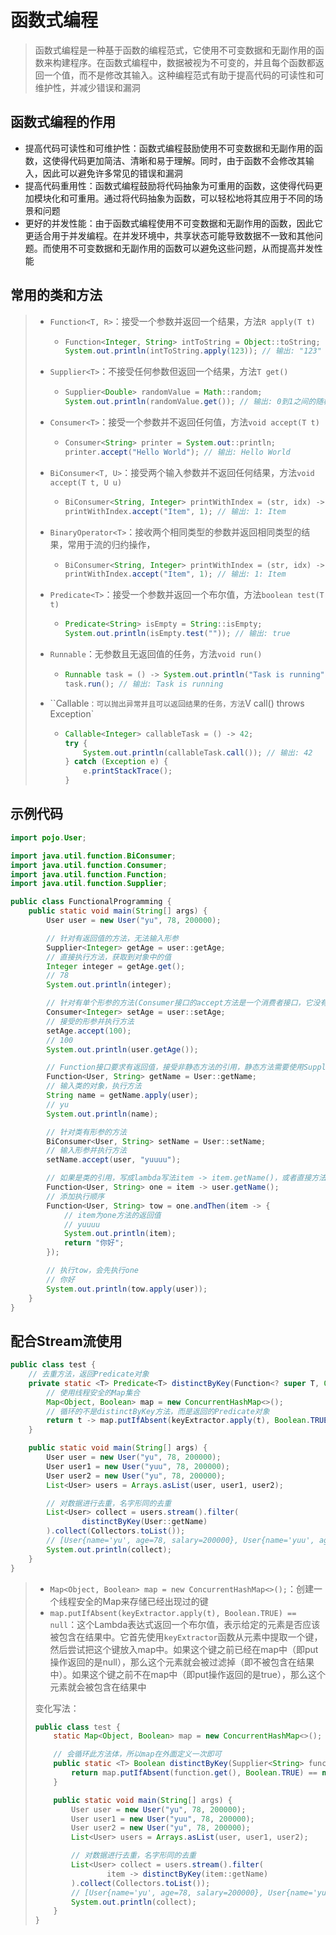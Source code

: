 # 函数式编程

> 函数式编程是一种基于函数的编程范式，它使用不可变数据和无副作用的函数来构建程序。在函数式编程中，数据被视为不可变的，并且每个函数都返回一个值，而不是修改其输入。这种编程范式有助于提高代码的可读性和可维护性，并减少错误和漏洞

## 函数式编程的作用

- 提高代码可读性和可维护性：函数式编程鼓励使用不可变数据和无副作用的函数，这使得代码更加简洁、清晰和易于理解。同时，由于函数不会修改其输入，因此可以避免许多常见的错误和漏洞
- 提高代码重用性：函数式编程鼓励将代码抽象为可重用的函数，这使得代码更加模块化和可重用。通过将代码抽象为函数，可以轻松地将其应用于不同的场景和问题
- 更好的并发性能：由于函数式编程使用不可变数据和无副作用的函数，因此它更适合用于并发编程。在并发环境中，共享状态可能导致数据不一致和其他问题。而使用不可变数据和无副作用的函数可以避免这些问题，从而提高并发性能

## 常用的类和方法

> - `Function<T, R>`：接受一个参数并返回一个结果，方法`R apply(T t)`
>
>   - ```java
>     Function<Integer, String> intToString = Object::toString;
>     System.out.println(intToString.apply(123)); // 输出: "123"
>     ```
>
> - `Supplier<T>`：不接受任何参数但返回一个结果，方法`T get()`
>
>   - ```java
>     Supplier<Double> randomValue = Math::random;
>     System.out.println(randomValue.get()); // 输出: 0到1之间的随机数
>     ```
>
> - `Consumer<T>`：接受一个参数并不返回任何值，方法`void accept(T t)`
>
>   - ```java
>     Consumer<String> printer = System.out::println;
>     printer.accept("Hello World"); // 输出: Hello World
>     ```
>
> - `BiConsumer<T, U>`：接受两个输入参数并不返回任何结果，方法`void accept(T t, U u)`
>
>   - ```java
>     BiConsumer<String, Integer> printWithIndex = (str, idx) -> System.out.println(idx + ": " + str);
>     printWithIndex.accept("Item", 1); // 输出: 1: Item
>     ```
>
> - `BinaryOperator<T>`：接收两个相同类型的参数并返回相同类型的结果，常用于流的归约操作，
>
>   - ```java
>     BiConsumer<String, Integer> printWithIndex = (str, idx) -> System.out.println(idx + ": " + str);
>     printWithIndex.accept("Item", 1); // 输出: 1: Item
>     ```
>
> - `Predicate<T>`：接受一个参数并返回一个布尔值，方法`boolean test(T t)`
>
>   - ```java
>     Predicate<String> isEmpty = String::isEmpty;
>     System.out.println(isEmpty.test("")); // 输出: true
>     ```
>
> - `Runnable`：无参数且无返回值的任务，方法`void run()`
>
>   - ```java
>     Runnable task = () -> System.out.println("Task is running");
>     task.run(); // 输出: Task is running
>     ```
>
> - ``Callable`：可以抛出异常并且可以返回结果的任务，方法`V call() throws Exception`
>
>   - ```java
>     Callable<Integer> callableTask = () -> 42;
>     try {
>         System.out.println(callableTask.call()); // 输出: 42
>     } catch (Exception e) {
>         e.printStackTrace();
>     }
>     ```

## 示例代码

```java
import pojo.User;

import java.util.function.BiConsumer;
import java.util.function.Consumer;
import java.util.function.Function;
import java.util.function.Supplier;

public class FunctionalProgramming {
    public static void main(String[] args) {
        User user = new User("yu", 78, 200000);

        // 针对有返回值的方法，无法输入形参
        Supplier<Integer> getAge = user::getAge;
        // 直接执行方法，获取到对象中的值
        Integer integer = getAge.get();
        // 78
        System.out.println(integer);

        // 针对有单个形参的方法(Consumer接口的accept方法是一个消费者接口，它没有返回值)
        Consumer<Integer> setAge = user::setAge;
        // 接受的形参并执行方法
        setAge.accept(100);
        // 100
        System.out.println(user.getAge());

        // Function接口要求有返回值，接受非静态方法的引用，静态方法需要使用Supplier
        Function<User, String> getName = User::getName;
        // 输入类的对象，执行方法
        String name = getName.apply(user);
        // yu
        System.out.println(name);

        // 针对类有形参的方法
        BiConsumer<User, String> setName = User::setName;
        // 输入形参并执行方法
        setName.accept(user, "yuuuu");

        // 如果是类的引用，写成lambda写法item -> item.getName()，或者直接方法引用User::getName
        Function<User, String> one = item -> user.getName();
        // 添加执行顺序
        Function<User, String> tow = one.andThen(item -> {
            // item为one方法的返回值
            // yuuuu
            System.out.println(item);
            return "你好";
        });

        // 执行tow，会先执行one
        // 你好
        System.out.println(tow.apply(user));
    }
}
```

## 配合Stream流使用

```java
public class test {
    // 去重方法，返回Predicate对象
    private static <T> Predicate<T> distinctByKey(Function<? super T, Object> keyExtractor) {
        // 使用线程安全的Map集合
        Map<Object, Boolean> map = new ConcurrentHashMap<>();
        // 循环的不是distinctByKey方法，而是返回的Predicate对象
        return t -> map.putIfAbsent(keyExtractor.apply(t), Boolean.TRUE) == null;
    }

    public static void main(String[] args) {
        User user = new User("yu", 78, 200000);
        User user1 = new User("yuu", 78, 200000);
        User user2 = new User("yu", 78, 200000);
        List<User> users = Arrays.asList(user, user1, user2);

        // 对数据进行去重，名字形同的去重
        List<User> collect = users.stream().filter(
                distinctByKey(User::getName)
        ).collect(Collectors.toList());
        // [User{name='yu', age=78, salary=200000}, User{name='yuu', age=78, salary=200000}]
        System.out.println(collect);
    }
}
```

> - `Map<Object, Boolean> map = new ConcurrentHashMap<>();`：创建一个线程安全的Map来存储已经出现过的键
> - `map.putIfAbsent(keyExtractor.apply(t), Boolean.TRUE) == null`：这个Lambda表达式返回一个布尔值，表示给定的元素是否应该被包含在结果中。它首先使用`keyExtractor`函数从元素中提取一个键，然后尝试把这个键放入map中。如果这个键之前已经在map中（即put操作返回的是null），那么这个元素就会被过滤掉（即不被包含在结果中）。如果这个键之前不在map中（即put操作返回的是true），那么这个元素就会被包含在结果中
>
> 变化写法：
>
> ```java
> public class test {
>     static Map<Object, Boolean> map = new ConcurrentHashMap<>();
> 
>     // 会循环此方法体，所以map在外面定义一次即可
>     public static <T> Boolean distinctByKey(Supplier<String> function) {
>         return map.putIfAbsent(function.get(), Boolean.TRUE) == null;
>     }
> 
>     public static void main(String[] args) {
>         User user = new User("yu", 78, 200000);
>         User user1 = new User("yuu", 78, 200000);
>         User user2 = new User("yu", 78, 200000);
>         List<User> users = Arrays.asList(user, user1, user2);
> 
>         // 对数据进行去重，名字形同的去重
>         List<User> collect = users.stream().filter(
>                 item -> distinctByKey(item::getName)
>         ).collect(Collectors.toList());
>         // [User{name='yu', age=78, salary=200000}, User{name='yuu', age=78, salary=200000}]
>         System.out.println(collect);
>     }
> }
> ```
